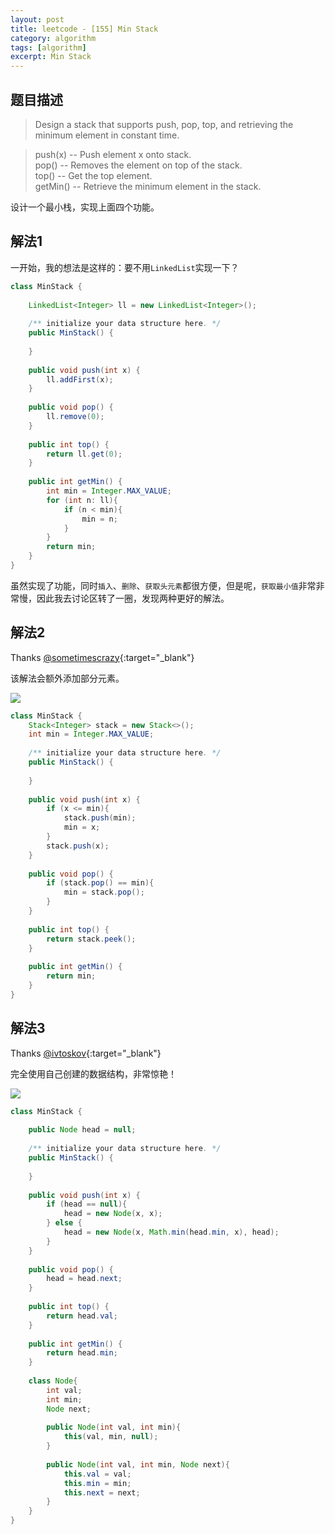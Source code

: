 ```yaml
---
layout: post
title: leetcode - [155] Min Stack
category: algorithm
tags: [algorithm]
excerpt: Min Stack
---
```


## 题目描述  

> Design a stack that supports push, pop, top, and retrieving the minimum element in constant time.  

> push(x) -- Push element x onto stack.  
> pop() -- Removes the element on top of the stack.  
> top() -- Get the top element.  
> getMin() -- Retrieve the minimum element in the stack.  

设计一个最小栈，实现上面四个功能。  

## 解法1

一开始，我的想法是这样的：要不用`LinkedList`实现一下？  

``` java
class MinStack {
    
    LinkedList<Integer> ll = new LinkedList<Integer>();    
    
    /** initialize your data structure here. */
    public MinStack() {
        
    }
    
    public void push(int x) {
        ll.addFirst(x);
    }
    
    public void pop() {
        ll.remove(0);
    }
    
    public int top() {
        return ll.get(0);
    }
    
    public int getMin() {
        int min = Integer.MAX_VALUE;
        for (int n: ll){
            if (n < min){
                min = n;
            }
        }
        return min;
    }
}
```

虽然实现了功能，同时`插入`、`删除`、`获取头元素`都很方便，但是呢，`获取最小值`非常非常慢，因此我去讨论区转了一圈，发现两种更好的解法。  


## 解法2


Thanks [@sometimescrazy](https://leetcode.com/problems/min-stack/discuss/49014/Java-accepted-solution-using-one-stack){:target="_blank"}  

该解法会额外添加部分元素。  

![](https://yyc-images.oss-cn-beijing.aliyuncs.com/leetcode_155_stack_way.png)  

``` java
class MinStack {
    Stack<Integer> stack = new Stack<>();
    int min = Integer.MAX_VALUE;
    
    /** initialize your data structure here. */
    public MinStack() {
        
    }
    
    public void push(int x) {
        if (x <= min){
            stack.push(min);
            min = x;
        }
        stack.push(x);
    }
    
    public void pop() {
        if (stack.pop() == min){
            min = stack.pop();
        }
    }
    
    public int top() {
        return stack.peek();
    }
    
    public int getMin() {
        return min;
    }
}
```


## 解法3


Thanks [@ivtoskov](https://leetcode.com/problems/min-stack/discuss/49010/Clean-6ms-Java-solution){:target="_blank"}  

完全使用自己创建的数据结构，非常惊艳！  

![](https://yyc-images.oss-cn-beijing.aliyuncs.com/leetcode_155_node_way.png)  

``` java
class MinStack {
    
    public Node head = null;
    
    /** initialize your data structure here. */
    public MinStack() {
        
    }
    
    public void push(int x) {
        if (head == null){
            head = new Node(x, x);
        } else {
            head = new Node(x, Math.min(head.min, x), head);
        }
    }
    
    public void pop() {
        head = head.next;
    }
    
    public int top() {
        return head.val;
    }
    
    public int getMin() {
        return head.min;
    }
    
    class Node{
        int val;
        int min;
        Node next;
        
        public Node(int val, int min){
            this(val, min, null);
        }
        
        public Node(int val, int min, Node next){
            this.val = val;
            this.min = min;
            this.next = next;
        }
    }
}
```